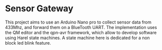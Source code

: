 # Sensor Gateway
This project aims to use an Arduino Nano pro to collect sensor data from 433Mhz, and forward them on a BlueTooth UART.
The implementation uses the QM editor and the qpn-avr framework, which allow to develop software using Harel state machines.
A state machine here is dedicated for a non block led blink feature.

